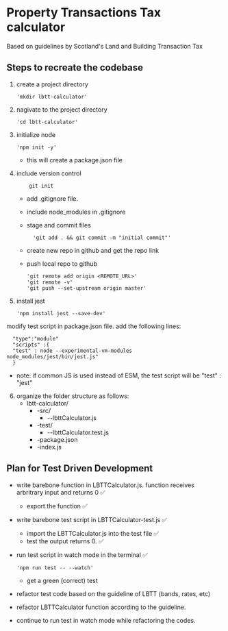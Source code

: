 # Property Transactions Tax calculator 
Based on guidelines by Scotland's Land and Building Transaction Tax

## Steps to recreate the codebase

1.  create a project directory

        'mkdir lbtt-calculator'

2.  nagivate to the project directory

        'cd lbtt-calculator'

3.  initialize node

        'npm init -y'

    - this will create a package.json file

4.  include version control

            git init

    - add .gitignore file.
    - include node_modules in .gitignore
    - stage and commit files

            'git add . && git commit -m "initial commit"'

    - create new repo in github and get the repo link
    - push local repo to github

          'git remote add origin <REMOTE_URL>'
          'git remote -v'
          'git push --set-upstream origin master'

5.  install jest

        'npm install jest --save-dev'

modify test script in package.json file. add the following lines:

      "type":"module"
      "scripts" :{
      "test" : node --experimental-vm-modules node_modules/jest/bin/jest.js"
      }

- note: if common JS is used instead of ESM, the test script will be "test" : "jest"

6.  organize the folder structure as follows:
    - lbtt-calculator/
      - -src/
        - --lbttCalculator.js
      - -test/
        - --lbttCalculator.test.js
      - -package.json
      - -index.js

## Plan for Test Driven Development

- write barebone function in LBTTCalculator.js. function receives arbritrary input and returns 0 ✅
  - export the function ✅
- write barebone test script in LBTTCalculator-test.js ✅
  - import the LBTTCalculator.js into the test file ✅
  - test the output returns 0. ✅
- run test script in watch mode in the terminal ✅

      'npm run test -- --watch'

  - get a green (correct) test

- refactor test code based on the guideline of LBTT (bands, rates, etc)
- refactor LBTTCalculator function according to the guideline.
- continue to run test in watch mode while refactoring the codes.
